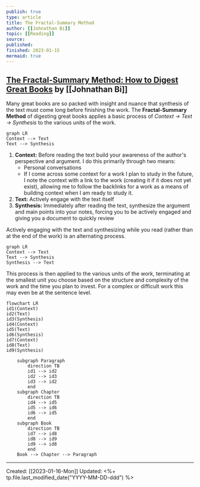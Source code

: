 ```yaml
---
publish: true
type: article
title: The Fractal-Summary Method
author: [[Johnathan Bi]] 
topic: [[Reading]]
source: 
published: 
finished: 2023-01-15
mermaid: true
---
```

## [The Fractal-Summary Method: How to Digest Great Books](https://johnathanbi.com/writing/fractal-summary-method) by [[Johnathan Bi]]

Many great books are so packed with insight and nuance that synthesis of the text must come long before finishing the work. The **Fractal-Summary Method** of digesting great books applies a basic process of *Context → Text → Synthesis* to the various units of the work.

```mermaid
graph LR
Context --> Text
Text --> Synthesis
```

1. **Context:** Before reading the text build your awareness of the author's perspective and argument. I do this primarily through two means:
	- Personal conversations 
	- If I come across some context for a work I plan to study in the future, I note the context with a link to the work (creating it if it does not yet exist), allowing me to follow the backlinks for a work as a means of building context when I am ready to study it.
2. **Text:** Actively engage with the text itself
3. **Synthesis:** Immediately after reading the text, synthesize the argument and main points into your notes, forcing you to be actively engaged and giving you a document to quickly review

Actively engaging with the text and synthesizing while you read (rather than at the end of the work) is an alternating process.

```mermaid
graph LR
Context --> Text
Text --> Synthesis
Synthesis --> Text
```

This process is then applied to the various units of the work, terminating at the smallest unit you choose based on the structure and complexity of the work and the time you plan to invest. For a complex or difficult work this may even be at the sentence level.

```mermaid
flowchart LR
id1(Context)
id2(Text)
id3(Synthesis)
id4(Context)
id5(Text)
id6(Synthesis)
id7(Context)
id8(Text)
id9(Synthesis)

    subgraph Paragraph
	    direction TB
		id1 --> id2
		id2 --> id3
		id3 --> id2
	    end
    subgraph Chapter
	    direction TB
		id4 --> id5
		id5 --> id6
		id6 --> id5
	    end
    subgraph Book
	    direction TB
		id7 --> id8
		id8 --> id9
		id9 --> id8
	    end
	Book --> Chapter --> Paragraph
```

---
Created: [[2023-01-16-Mon]]
Updated: <%+ tp.file.last_modified_date("YYYY-MM-DD-ddd") %>
